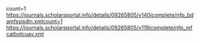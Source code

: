 count=1
https://journals.scholarsportal.info/details/09265805/v140icomplete/nfp_bdamfssisdln.xmlcount=1
https://journals.scholarsportal.info/details/09265805/v119icomplete/nfp_mfcatbotcuav.xml